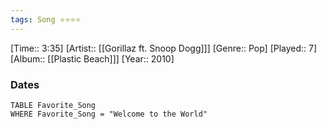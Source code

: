 ```yaml
---
tags: Song ⭐⭐⭐⭐ 
---
```

[Time:: 3:35]
[Artist:: [[Gorillaz ft. Snoop Dogg]]]
[Genre:: Pop]
[Played:: 7]
[Album:: [[Plastic Beach]]]
[Year:: 2010]
### Dates
````dataview
TABLE Favorite_Song
WHERE Favorite_Song = "Welcome to the World"
````